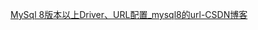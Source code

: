 [MySql 8版本以上Driver、URL配置_mysql8的url-CSDN博客](https://blog.csdn.net/Camel_LT/article/details/109299205)